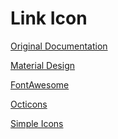 # Link Icon

[Original Documentation](https://squidfunk.github.io/mkdocs-material/reference/icons-emojis/)

[Material Design](https://pictogrammers.com/library/mdi/)

[FontAwesome]()

[Octicons]()

[Simple Icons]()
